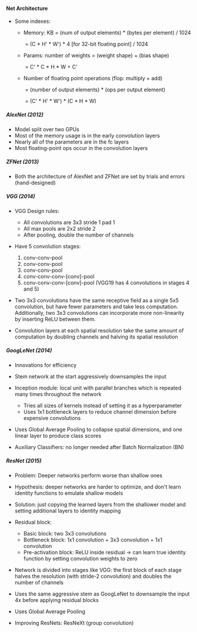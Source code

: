 #### Net Architecture

* Some indexes:

  * Memory: KB = (num of output elements) * (bytes per element) / 1024

    ​                       = (C * H' * W') * 4 [for 32-bit floating point] / 1024

  * Params: number of weights = (weight shape) + (bias shape)

    ​                                                   = C' * C * H * W + C'

  * Number of floating point operations (flop: multiply + add) 

    ​	= (number of output elements) * (ops per output element)

    ​	= (C' * H' * W') * (C * H * W)

##### AlexNet (2012) 

* Model split over two GPUs
* Most of the memory usage is in the early convolution layers
* Nearly all of the parameters are in the fc layers
* Most floating-point ops occur in the convolution layers

##### ZFNet (2013)

* Both the architecture of AlexNet and ZFNet are set by trials and errors (hand-designed)

##### VGG (2014)

* VGG Design rules:
  * All convolutions are 3x3 stride 1 pad 1
  * All max pools are 2x2 stride 2
  * After pooling, double the number of channels
* Have 5 convolution stages:
  1. conv-conv-pool
  2. conv-conv-pool
  3. conv-conv-pool
  4. conv-conv-conv-[conv]-pool
  5. conv-conv-conv-[conv]-pool (VGG19 has 4 convolutions in stages 4 and 5)

* Two 3x3 convolutions have the same receptive field as a single 5x5 convolution, but have fewer parameters and take less computation. Additionally, two 3x3 convolutions can incorporate more non-linearity by inserting ReLU between them.
* Convolution layers at each spatial resolution take the same amount of computation by doubling channels and halving its spatial resolution

##### GoogLeNet (2014)

* Innovations for efficiency
* Stem network at the start aggressively downsamples the input

* Inception module: local unit with parallel branches which is repeated many times throughout the network
  * Tries all sizes of kernels instead of setting it as a hyperparameter
  * Uses 1x1 bottleneck layers to reduce channel dimension before expensive convolutions

* Uses Global Average Pooling to collapse spatial dimensions, and one linear layer to produce class scores

* Auxiliary Classifiers: no longer needed after Batch Normalization (BN)

##### ResNet (2015)

* Problem: Deeper networks perform worse than shallow ones
* Hypothesis: deeper networks are harder to optimize, and don't learn identity functions to emulate shallow models
* Solution: just copying the learned layers from the shallower model and setting additional layers to identity mapping

* Residual block:
  * Basic block: two 3x3 convolutions
  * Bottleneck block: 1x1 convolution + 3x3 convolution + 1x1 convolution
  * Pre-activation block: ReLU inside residual → can learn true identity function by setting convolution weights to zero
* Network is divided into stages like VGG: the first block of each stage halves the resolution (with stride-2 convolution) and doubles the number of channels

* Uses the same aggressive stem as GoogLeNet to downsample the input 4x before applying residual blocks
* Uses Global Average Pooling
* Improving ResNets: ResNeXt (group convolution)
